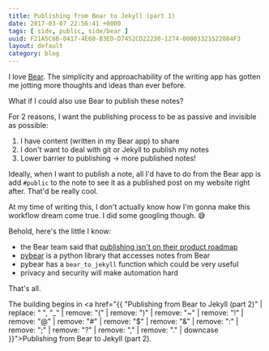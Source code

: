 ```yaml
---
title: Publishing from Bear to Jekyll (part 1)
date: 2017-03-07 22:56:41 +0000
tags: [ side, public, side/bear ]
uuid: F21A5C6B-0417-4E60-B3ED-D7452CD22230-1274-00003321522084F3
layout: default
category: blog
---
```

I love [Bear](http://bear-writer.com). The simplicity and approachability of the writing app has gotten me jotting more thoughts and ideas than ever before.

What if I could also use Bear to publish these notes?

For 2 reasons, I want the publishing process to be as passive and invisible as possible:

1. I have content (written in my Bear app) to share
2. I don't want to deal with git or Jekyll to publish my notes
3. Lower barrier to publishing → more published notes!

Ideally, when I want to publish a note, all I'd have to do from the Bear app is add `#public` to the note to see it as a published post on my website right after. That'd be really cool.

At my time of writing this, I don't actually know how I'm gonna make this workflow dream come true. I did some googling though. 😅

Behold, here's the little I know:

- the Bear team said that [publishing isn't on their product roadmap](http://help.shinyfrog.net/discussions/bear/1500-couple-of-feature-requests-medium-and-zapier)
- [pybear](https://github.com/redspider/pybear) is a python library that accesses notes from Bear
- pybear has a `bear_to_jekyll` function which could be very useful
- privacy and security will make automation hard

That's all.

The building begins in <a href="{{ "Publishing from Bear to Jekyll (part 2)" | replace: " ", "_" | remove: "(" | remove: ")" | remove: "~" | remove: "!" | remove: "@" | remove: "#" | remove: "$" | remove: "&" | remove: ":" | remove: ";" | remove: "?" | remove: "," | remove: "." | downcase }}">Publishing from Bear to Jekyll (part 2)</a>.
